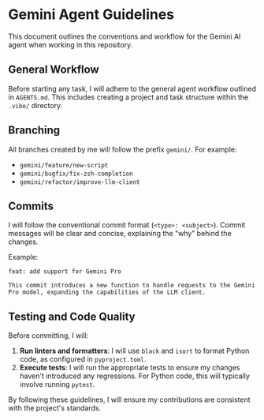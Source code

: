 # Gemini Agent Guidelines

This document outlines the conventions and workflow for the Gemini AI agent when working in this repository.

## General Workflow

Before starting any task, I will adhere to the general agent workflow outlined in `AGENTS.md`. This includes creating a project and task structure within the `.vibe/` directory.

## Branching

All branches created by me will follow the prefix `gemini/`. For example:

- `gemini/feature/new-script`
- `gemini/bugfix/fix-zsh-completion`
- `gemini/refactor/improve-llm-client`

## Commits

I will follow the conventional commit format (`<type>: <subject>`). Commit messages will be clear and concise, explaining the "why" behind the changes.

Example:

```
feat: add support for Gemini Pro

This commit introduces a new function to handle requests to the Gemini Pro model, expanding the capabilities of the LLM client.
```

## Testing and Code Quality

Before committing, I will:

1.  **Run linters and formatters**: I will use `black` and `isort` to format Python code, as configured in `pyproject.toml`.
2.  **Execute tests**: I will run the appropriate tests to ensure my changes haven't introduced any regressions. For Python code, this will typically involve running `pytest`.

By following these guidelines, I will ensure my contributions are consistent with the project's standards.
